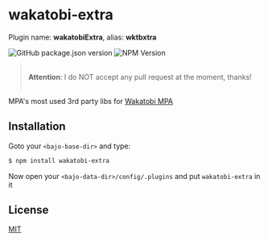 # wakatobi-extra

Plugin name: **wakatobiExtra**, alias: **wktbxtra**

![GitHub package.json version](https://img.shields.io/github/package-json/v/ardhi/wakatobi-extra) ![NPM Version](https://img.shields.io/npm/v/wakatobi-extra)

> <br />**Attention**: I do NOT accept any pull request at the moment, thanks!<br /><br />

MPA's most used 3rd party libs for [Wakatobi MPA](https://github.com/ardhi/wakatobi-mpa)

## Installation

Goto your ```<bajo-base-dir>``` and type:

```bash
$ npm install wakatobi-extra
```

Now open your ```<bajo-data-dir>/config/.plugins``` and put ```wakatobi-extra``` in it

## License

[MIT](LICENSE)
